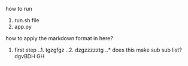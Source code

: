 how to run 
1. run.sh file
2. app.py

how to apply the markdown format in here?
1. first step
..1. tgzgfgz
..2. dzgzzzzztg
..* does this make sub sub list?
dgvBDH
GH